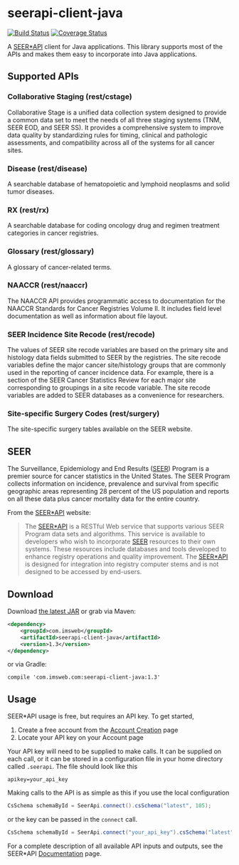 # seerapi-client-java
[![Build Status](https://travis-ci.org/imsweb/seerapi-client-java.svg?branch=master)](https://travis-ci.org/imsweb/seerapi-client-java)
[![Coverage Status](https://coveralls.io/repos/imsweb/seerapi-client-java/badge.png?branch=master)](https://coveralls.io/r/imsweb/seerapi-client-java?branch=master)

A [SEER*API](https://api.seer.cancer.gov) client for Java applications.  This library supports most of the APIs and 
makes them easy to incorporate into Java applications.

## Supported APIs

### Collaborative Staging (rest/cstage)

Collaborative Stage is a unified data collection system designed to provide a common data set to meet the needs of all three staging systems (TNM, SEER EOD, and SEER SS). It provides a comprehensive system to improve data quality by standardizing rules for timing, clinical and pathologic assessments, and compatibility across all of the systems for all cancer sites.

### Disease (rest/disease)

A searchable database of hematopoietic and lymphoid neoplasms and solid tumor diseases.

### RX (rest/rx)

A searchable database for coding oncology drug and regimen treatment categories in cancer registries.

### Glossary (rest/glossary)

A glossary of cancer-related terms.

### NAACCR (rest/naaccr)

The NAACCR API provides programmatic access to documentation for the NAACCR Standards for Cancer Registries Volume II. It includes field level documentation as well as information about file layout.

### SEER Incidence Site Recode (rest/recode)

The values of SEER site recode variables are based on the primary site and histology data fields submitted to SEER by the registries. The site recode variables define the major cancer site/histology groups that are commonly used in the reporting of cancer incidence data. For example, there is a section of the SEER Cancer Statistics Review for each major site corresponding to groupings in a site recode variable. The site recode variables are added to SEER databases as a convenience for researchers.

### Site-specific Surgery Codes (rest/surgery)

The site-specific surgery tables available on the SEER website.

## SEER

The Surveillance, Epidemiology and End Results ([SEER](http://seer.cancer.gov)) Program is a premier source for cancer statistics in the United States. The SEER Program collects information on incidence, prevalence and survival from specific geographic areas representing 28 percent of the US population and reports on all these data plus cancer mortality data for the entire country.

From the [SEER*API](https://api.seer.cancer.gov) website:

> The [SEER*API](https://api.seer.cancer.gov) is a RESTful Web service that supports various SEER Program data sets
> and algorithms. This service is available to developers who wish to incorporate [SEER](http://seer.cancer.gov) resources
> to their own  systems. These resources include databases and tools developed to enhance registry operations and quality 
> improvement. The [SEER*API](https://api.seer.cancer.gov) is designed for integration into registry computer
> stems and is not designed to be accessed by end-users.

## Download

Download [the latest JAR][1] or grab via Maven:

```xml
<dependency>
    <groupId>com.imsweb</groupId>
    <artifactId>seerapi-client-java</artifactId>
    <version>1.3</version>
</dependency>
```

or via Gradle:

```
compile 'com.imsweb.com:seerapi-client-java:1.3'
```

## Usage

SEER*API usage is free, but requires an API key.  To get started,

1. Create a free account from the [Account Creation](https://api.seer.cancer.gov/showNewAccount.do) page
2. Locate your API key on your Account page

Your API key will need to be supplied to make calls.  It can be supplied on each call, or it can be stored in a 
configuration file in your home directory called `.seerapi`.  The file should look like this

```
apikey=your_api_key
```

Making calls to the API is as simple as this if you use the local configuration

```java
CsSchema schemaById = SeerApi.connect().csSchema("latest", 105);
```

or the key can be passed in the `connect` call.

```java
CsSchema schemaById = SeerApi.connect("your_api_key").csSchema("latest", 105);
```

For a complete description of all available API inputs and outputs, see the SEER*API
[Documentation](https://api.seer.cancer.gov/api.do) page.

[1]: http://repository.sonatype.org/service/local/artifact/maven/redirect?r=central-proxy&g=com.imsweb&a=seerapi-client-java&v=LATEST
